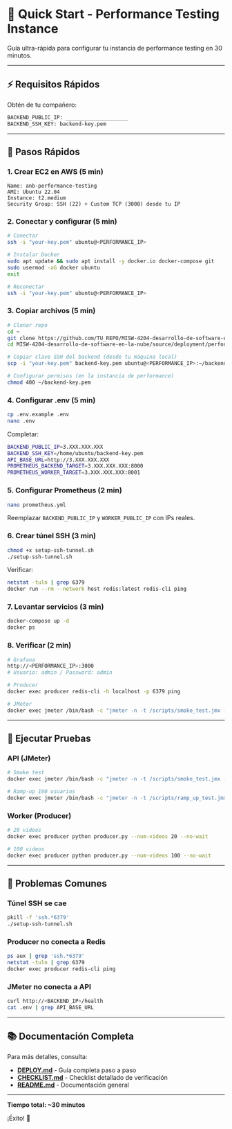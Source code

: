 # 🚀 Quick Start - Performance Testing Instance

Guía ultra-rápida para configurar tu instancia de performance testing en 30 minutos.

---

## ⚡ Requisitos Rápidos

Obtén de tu compañero:

```bash
BACKEND_PUBLIC_IP: ____________________
BACKEND_SSH_KEY: backend-key.pem
```

---

## 📝 Pasos Rápidos

### 1. Crear EC2 en AWS (5 min)

```
Name: anb-performance-testing
AMI: Ubuntu 22.04
Instance: t2.medium
Security Group: SSH (22) + Custom TCP (3000) desde tu IP
```

### 2. Conectar y configurar (5 min)

```bash
# Conectar
ssh -i "your-key.pem" ubuntu@<PERFORMANCE_IP>

# Instalar Docker
sudo apt update && sudo apt install -y docker.io docker-compose git
sudo usermod -aG docker ubuntu
exit

# Reconectar
ssh -i "your-key.pem" ubuntu@<PERFORMANCE_IP>
```

### 3. Copiar archivos (5 min)

```bash
# Clonar repo
cd ~
git clone https://github.com/TU_REPO/MISW-4204-desarrollo-de-software-en-la-nube.git
cd MISW-4204-desarrollo-de-software-en-la-nube/source/deployment/performance-instance

# Copiar clave SSH del backend (desde tu máquina local)
scp -i "your-key.pem" backend-key.pem ubuntu@<PERFORMANCE_IP>:~/backend-key.pem

# Configurar permisos (en la instancia de performance)
chmod 400 ~/backend-key.pem
```

### 4. Configurar .env (5 min)

```bash
cp .env.example .env
nano .env
```

Completar:
```bash
BACKEND_PUBLIC_IP=3.XXX.XXX.XXX
BACKEND_SSH_KEY=/home/ubuntu/backend-key.pem
API_BASE_URL=http://3.XXX.XXX.XXX
PROMETHEUS_BACKEND_TARGET=3.XXX.XXX.XXX:8000
PROMETHEUS_WORKER_TARGET=3.XXX.XXX.XXX:8001
```

### 5. Configurar Prometheus (2 min)

```bash
nano prometheus.yml
```

Reemplazar `BACKEND_PUBLIC_IP` y `WORKER_PUBLIC_IP` con IPs reales.

### 6. Crear túnel SSH (3 min)

```bash
chmod +x setup-ssh-tunnel.sh
./setup-ssh-tunnel.sh
```

Verificar:
```bash
netstat -tuln | grep 6379
docker run --rm --network host redis:latest redis-cli ping
```

### 7. Levantar servicios (3 min)

```bash
docker-compose up -d
docker ps
```

### 8. Verificar (2 min)

```bash
# Grafana
http://<PERFORMANCE_IP>:3000
# Usuario: admin / Password: admin

# Producer
docker exec producer redis-cli -h localhost -p 6379 ping

# JMeter
docker exec jmeter /bin/bash -c "jmeter -n -t /scripts/smoke_test.jmx -l /scripts/smoke_results.jtl"
```

---

## 🧪 Ejecutar Pruebas

### API (JMeter)

```bash
# Smoke test
docker exec jmeter /bin/bash -c "jmeter -n -t /scripts/smoke_test.jmx -l /scripts/smoke_results.jtl"

# Ramp-up 100 usuarios
docker exec jmeter /bin/bash -c "jmeter -n -t /scripts/ramp_up_test.jmx -l /scripts/ramp_up_100_users_results.jtl -Jusers=100"
```

### Worker (Producer)

```bash
# 20 videos
docker exec producer python producer.py --num-videos 20 --no-wait

# 100 videos
docker exec producer python producer.py --num-videos 100 --no-wait
```

---

## 🐛 Problemas Comunes

### Túnel SSH se cae

```bash
pkill -f 'ssh.*6379'
./setup-ssh-tunnel.sh
```

### Producer no conecta a Redis

```bash
ps aux | grep 'ssh.*6379'
netstat -tuln | grep 6379
docker exec producer redis-cli ping
```

### JMeter no conecta a API

```bash
curl http://<BACKEND_IP>/health
cat .env | grep API_BASE_URL
```

---

## 📚 Documentación Completa

Para más detalles, consulta:

- **[DEPLOY.md](./DEPLOY.md)** - Guía completa paso a paso
- **[CHECKLIST.md](./CHECKLIST.md)** - Checklist detallado de verificación
- **[README.md](./README.md)** - Documentación general

---

**Tiempo total: ~30 minutos**

¡Éxito! 🎉
